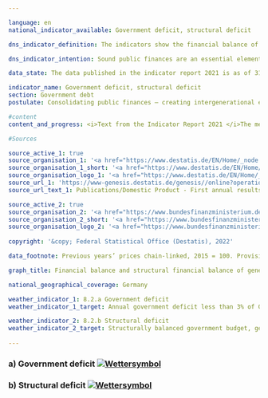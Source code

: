 ```yaml
---

language: en    
national_indicator_available: Government deficit, structural deficit    

dns_indicator_definition: The indicators show the financial balance of general government (deficit or surplus) and the structural financial balance as a percentage of gross domestic product (GDP) at current prices. The public financial balance is calculated as government revenue minus government expenditure, measured on a national accounts basis. The annual structural balance refers to the part of the financial balance that is not attributable to cyclical fluctuations and temporary effects.    

dns_indicator_intention: Sound public finances are an essential element of a sustainable fiscal policy. A policy that relies too heavily on borrowing to fund current public expenditure and then passes this debt on to future generations is simply not sustainable.<br>According to the convergence criteria for the European Union, known as the Maastricht criteria, the annual government deficit should be less than 3% of GDP. The structural deficit must not exceed 0.5% of GDP. These are the stipulations of the European Stability and Growth Pact. The guiding principle of the structurally balanced budget has also been enshrined in Germany’s Basic Law since 2009 (Article 109, referred to as the debt brake).    

data_state: The data published in the indicator report 2021 is as of 31.12.2020. The data shown on the DNS-Online-Platform is updated regularly, so that more current data may be available online than published in the indicator report 2021.    

indicator_name: Government deficit, structural deficit    
section: Government debt    
postulate: Consolidating public finances – creating intergenerational equity    

#content     
content_and_progress: <i>Text from the Indicator Report 2021 </i>The method used to calculate GDP and the financial balance of general government is laid down in the European System of National and Regional Accounts (ESA) and is applied by the Federal Statistical Office. The structural financial balance, on the other hand, is determined by the Federal Ministry of Finance. The calculation of government net borrowing takes into account the finances of the public authorities, that is to say the Federal Government, the Länder and local government, and the finances of the social insurance system.<br>In contrast to the previous indicator report, the national accounts calculations were reviewed and revised in 2019 as part of their periodic major revision, and the reference year was changed to 2015. As a result, nominal GDP figures are slightly lower on average than they were before the major revision of 2019. The overall economic picture, however, has remained largely unchanged.<br>In 2012, the Government achieved an overall surplus of EUR 0.3 billion, which was the first positive balance since the financial and economic crisis of 2008/2009. In 2019, the financial surplus amounted to EUR 52.5 billion and 1.5% of GDP (preliminary data). The federal surplus came to EUR 22.7 billion. At the same time, Länder yet again recorded an aggregate surplus (EUR 16.4 billion). The balances for local government (EUR 5.1 billion) and the social insurance fund (EUR 8.7 billion) were also positive. The national budget in 2019 showed a structural surplus of 0.6% of GDP (preliminary data). This meant that the EU convergence criteria for both the government deficit and the structural deficit had been met ever since 2012.<br>Given the economic repercussions of the COVID-19 pandemic and the government support measures, however, bodies such as the German Council of Economic Experts are already forecasting a negative financial balance in the forthcoming accounts for the 2020 and 2021 reporting years. This development has not yet been factored into the current status calculation and so has had no bearing on the displayed weather symbol. A valid assessment will not be possible until the figures for 2020 have been presented.<br>Over the entire period from 1991 to 2019 the growth of government revenue (134.7%) exceeded that of GDP (117.5%) at current prices as well as expenditure growth (111.4%). Government revenue as a proportion of GDP therefore increased from 43.3% to 46.7%.<br>The largest item on the expenditure side of the national accounts is monetary social benefits. These rose by 131.5% from 1991 to 2019, thus exceeding the GDP growth rate of 117.5%. Around 70% of monetary social benefits fall under the heading of social insurance, primarily in the form of pensions and unemployment benefits. As a proportion of GDP, monetary social benefits fell from 18.5% in 2003 to 15.8% in 2019, which is chiefly due to a steep decline in payments from the unemployment insurance fund. These payments fell by about EUR 22.6 billion between 2003 and 2019 as a result of the Hartz welfare legislation and an upturn in the job market.    

#Sources    

source_active_1: true
source_organisation_1: '<a href="https://www.destatis.de/EN/Home/_node.html">Federal Statistical Office</a>'
source_organisation_1_short: '<a href="https://www.destatis.de/EN/Home/_node.html">Federal Statistical Office</a>'
source_organisation_logo_1: '<a href="https://www.destatis.de/EN/Home/_node.html"><img src="ttps://g205sdgs.github.io/sdg-indicators/public/logosEn/destatis.png" alt="Federal Statistical Office" title=" Click here to visit the homepage of the organizationFederal Statistical Office" style="height:60px; width:148px; border: transparent"/></a>'
source_url_1: 'https://www-genesis.destatis.de/genesis//online?operation=table&code=81000-0031&bypass=true&levelindex=0&levelid=1660821702206'
source_url_text_1: Publications/Domestic Product - First annual results

source_active_2: true
source_organisation_2: '<a href="https://www.bundesfinanzministerium.de/Web/EN/Home/home.html">Federal Ministry of Finance</a>'
source_organisation_2_short: '<a href="https://www.bundesfinanzministerium.de/Web/EN/Home/home.html">Federal Ministry of Finance</a>'
source_organisation_logo_2: '<a href="https://www.bundesfinanzministerium.de/Web/EN/Home/home.html"><img src="ttps://g205sdgs.github.io/sdg-indicators/public/logosEn/bmf.png" alt="Federal Ministry of Finance" title=" Click here to visit the homepage of the organizationFederal Ministry of Finance" style="height:60px; width:148px; border: transparent"/></a>'
    
copyright: '&copy; Federal Statistical Office (Destatis), 2022'    

data_footnote: Previous years’ prices chain-linked, 2015 = 100. Provisional data for 2019, 2020 and 2021.    

graph_title: Financial balance and structural financial balance of general government    

national_geographical_coverage: Germany    

weather_indicator_1: 8.2.a Government deficit
weather_indicator_1_target: Annual government deficit less than 3% of GDP, to be maintained until 2030

weather_indicator_2: 8.2.b Structural deficit
weather_indicator_2_target: Structurally balanced government budget, general government structural deficit must not exceed 0.5% of GDP, to be maintained until 2030
    
---
```



<div>
  <div class="my-header">
    <h3>a) Government deficit
      <a href="https://dnsTestEnvironment.github.io/dns-indicators/en/status"><img src="https://g205sdgs.github.io/sdg-indicators/public/Wettersymbole/Blitz.png" title="Text will follow soon" alt="Wettersymbol"/>
      </a>
    </h3>
  </div>
  <div class="my-header-note">
  </div>
</div>
<div>
  <div class="my-header">
    <h3>b) Structural deficit
      <a href="https://dnsTestEnvironment.github.io/dns-indicators/en/status"><img src="https://g205sdgs.github.io/sdg-indicators/public/Wettersymbole/Blitz.png" title="Text will follow soon" alt="Wettersymbol"/>
      </a>
    </h3>
  </div>
  <div class="my-header-note">
  </div>
</div>